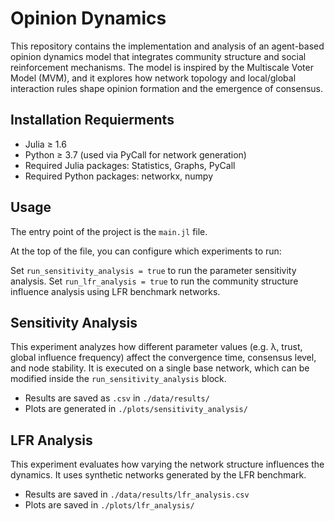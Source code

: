 # Opinion Dynamics

This repository contains the implementation and analysis of an agent-based opinion dynamics model that integrates community structure and social reinforcement mechanisms. The model is inspired by the Multiscale Voter Model (MVM), and it explores how network topology and local/global interaction rules shape opinion formation and the emergence of consensus.

## Installation Requierments
- Julia ≥ 1.6
- Python ≥ 3.7 (used via PyCall for network generation)
- Required Julia packages: Statistics, Graphs, PyCall
- Required Python packages: networkx, numpy

## Usage
The entry point of the project is the `main.jl` file.

At the top of the file, you can configure which experiments to run:

Set `run_sensitivity_analysis = true` to run the parameter sensitivity analysis.
Set `run_lfr_analysis = true` to run the community structure influence analysis using LFR benchmark networks.

## Sensitivity Analysis
This experiment analyzes how different parameter values (e.g. λ, trust, global influence frequency) affect the convergence time, consensus level, and node stability. It is executed on a single base network, which can be modified inside the `run_sensitivity_analysis` block.

- Results are saved as `.csv` in `./data/results/`
- Plots are generated in `./plots/sensitivity_analysis/`

## LFR Analysis
This experiment evaluates how varying the network structure influences the dynamics. It uses synthetic networks generated by the LFR benchmark.

- Results are saved in `./data/results/lfr_analysis.csv`
- Plots are saved in `./plots/lfr_analysis/`
